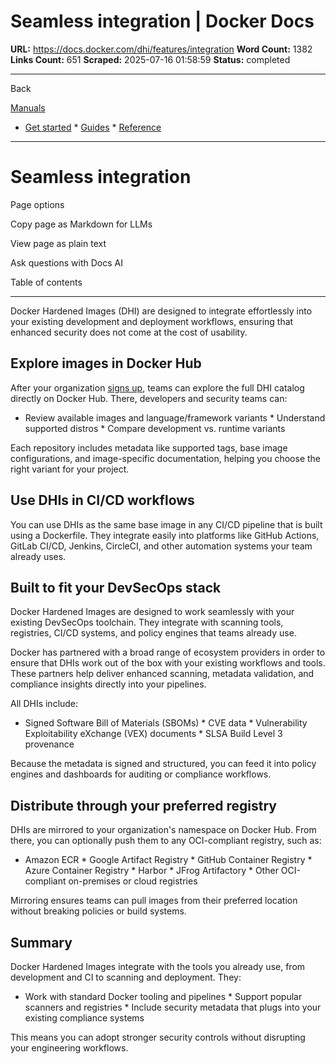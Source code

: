 # Seamless integration | Docker Docs

**URL:** https://docs.docker.com/dhi/features/integration
**Word Count:** 1382
**Links Count:** 651
**Scraped:** 2025-07-16 01:58:59
**Status:** completed

---

Back

[Manuals](https://docs.docker.com/manuals/)

  * [Get started](https://docs.docker.com/get-started/)   * [Guides](https://docs.docker.com/guides/)   * [Reference](https://docs.docker.com/reference/)

* * *

# Seamless integration

Page options

Copy page as Markdown for LLMs

View page as plain text

Ask questions with Docs AI

Table of contents

* * *

Docker Hardened Images \(DHI\) are designed to integrate effortlessly into your existing development and deployment workflows, ensuring that enhanced security does not come at the cost of usability.

## Explore images in Docker Hub

After your organization [signs up](https://www.docker.com/products/hardened-images/#getstarted), teams can explore the full DHI catalog directly on Docker Hub. There, developers and security teams can:

  * Review available images and language/framework variants   * Understand supported distros   * Compare development vs. runtime variants

Each repository includes metadata like supported tags, base image configurations, and image-specific documentation, helping you choose the right variant for your project.

## Use DHIs in CI/CD workflows

You can use DHIs as the same base image in any CI/CD pipeline that is built using a Dockerfile. They integrate easily into platforms like GitHub Actions, GitLab CI/CD, Jenkins, CircleCI, and other automation systems your team already uses.

## Built to fit your DevSecOps stack

Docker Hardened Images are designed to work seamlessly with your existing DevSecOps toolchain. They integrate with scanning tools, registries, CI/CD systems, and policy engines that teams already use.

Docker has partnered with a broad range of ecosystem providers in order to ensure that DHIs work out of the box with your existing workflows and tools. These partners help deliver enhanced scanning, metadata validation, and compliance insights directly into your pipelines.

All DHIs include:

  * Signed Software Bill of Materials \(SBOMs\)   * CVE data   * Vulnerability Exploitability eXchange \(VEX\) documents   * SLSA Build Level 3 provenance

Because the metadata is signed and structured, you can feed it into policy engines and dashboards for auditing or compliance workflows.

## Distribute through your preferred registry

DHIs are mirrored to your organization's namespace on Docker Hub. From there, you can optionally push them to any OCI-compliant registry, such as:

  * Amazon ECR   * Google Artifact Registry   * GitHub Container Registry   * Azure Container Registry   * Harbor   * JFrog Artifactory   * Other OCI-compliant on-premises or cloud registries

Mirroring ensures teams can pull images from their preferred location without breaking policies or build systems.

## Summary

Docker Hardened Images integrate with the tools you already use, from development and CI to scanning and deployment. They:

  * Work with standard Docker tooling and pipelines   * Support popular scanners and registries   * Include security metadata that plugs into your existing compliance systems

This means you can adopt stronger security controls without disrupting your engineering workflows.